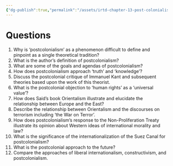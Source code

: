 ```yaml
---
{"dg-publish":true,"permalink":"/assets/irtd-chapter-13-post-colonialism/questions/"}
---
```


# Questions

1. Why is ‘postcolonialism’ as a phenomenon difficult to define and pinpoint as a single theoretical tradition?
2. What is the author’s definition of postcolonialism?
3. What are some of the goals and agendas of postcolonialism?
4. How does postcolonialism approach ‘truth’ and ‘knowledge’?
5. Discuss the postcolonial critique of Immanuel Kant and subsequent theories based upon the work of this theorist.
6. What is the postcolonial objection to ‘human rights’ as a ‘universal value’?
7. How does Said’s book Orientalism illustrate and elucidate the relationship between Europe and the East?
8. Describe the relationship between Orientalism and the discourses on terrorism including ‘the War on Terror’.
9. How does postcolonialism’s response to the Non-Proliferation Treaty illustrate its opinion about
Western ideas of international morality and law?
10. What is the significance of the internationalization of the Suez Canal for postcolonialism?
11. What is the postcolonial approach to the future?
12. Compare the approaches of liberal internationalism, constructivism, and postcolonialism.